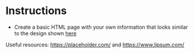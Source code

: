 # Instructions

* Create a basic HTML page with your own information that looks similar to the design shown [here](demo.png)

Useful resources: https://placeholder.com/ and https://www.lipsum.com/